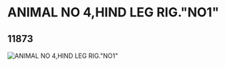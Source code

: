 # ANIMAL NO 4,HIND LEG RIG."NO1"
## 11873
![ANIMAL NO 4,HIND LEG RIG."NO1"](https://lc-www-live-s.legocdn.com/media/bricks/5/2/6018294.jpg)